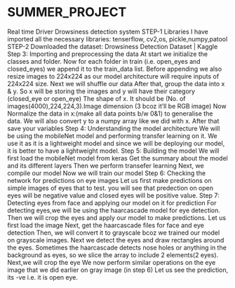 # SUMMER_PROJECT
Real time Driver Drowsiness detection system
STEP-1 Libraries
I have imported all the necessary libraries: tenserflow, cv2,os, pickle,numpy,patool
STEP-2 Downloaded the dataset: Drowsiness Detection Dataset | Kaggle
Step 3: Importing and preprocessing the data
At start we initialize the classes and folder. 
Now for each folder in train  (i.e. open_eyes and closed_eyes) we append it to the train_data list. Before appending we also resize images to 224x224 as our model architecture will require inputs of 224x224 size.
Next we will shuffle our data 
After that, group the data into x & y. So x will be storing the images and y will have their category (closed_eye or open_eye)
The shape of x. It should be (No. of images(4000),224,224,3).Image dimension (3 bcoz it’ll be RGB image)
Now Normalize the data in x:(make all data points b/w 0&1) to generalise the data.
We will also convert y to a numpy array like we did with x.
After that save your variables
Step 4: Understanding the model architecture 
We will be using the mobileNet model and performing transfer learning on it. We use it as it is a lightweight model and since we will be deploying our model, it is better to have a lightweight model.
Step 5: Building the model
We will first load the mobileNet model from keras
Get the summary about the model and its different layers
Then we perform transefer learning
Next, we compile our model
Now we will train our model
Step 6: Checking the network for predictions on eye images
Let us first make predictions  on simple images of eyes that to test. you will see that predection on open eyes will be negative value and closed eyes will be positive value.
Step 7: Detecting eyes from face and applying our model on it for prediction
For detecting eyes,we will be using the haarcascade model for eye detection. Then we will crop the eyes and apply our model to make predictions.
Let us first load the image
Next, get the haarcascade files for face and eye detection
Then, we will convert it to grayscale bcoz we trained our model on grayscale images.
Next we detect the eyes and draw rectangles around the eyes. Sometimes the haarcascade detects nose holes or anything in the background as eyes, so we slice the array to include 2 elements(2 eyes).
Next,we will crop the eye 
We now perform similar operations on the eye image that we did earlier on gray image (in step 6)
Let us see the prediction,  its -ve i.e. it is open eye. 









